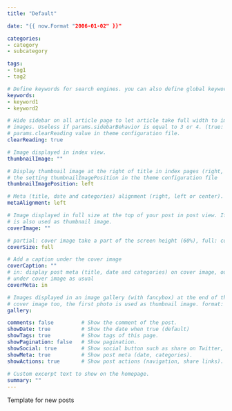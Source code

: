 ```yaml
---
title: "Default"

date: "{{ now.Format "2006-01-02" }}"

categories:
- category
- subcategory

tags:
- tag1
- tag2

# Define keywords for search engines. you can also define global keywords in Hugo configuration file.
keywords:
- keyword1
- keyword2

# Hide sidebar on all article page to let article take full width to improve reading, and enjoy wide images and cover 
# images. Useless if params.sidebarBehavior is equal to 3 or 4. (true: enable, false: disable). Default behavior: 
# params.clearReading value in theme configuration file.
clearReading: true  

# Image displayed in index view.
thumbnailImage: "" 	

# Display thumbnail image at the right of title in index pages (right, left or bottom). thumbnailImagePosition overwrite
# the setting thumbnailImagePosition in the theme configuration file 
thumbnailImagePosition: left

# Meta (title, date and categories) alignment (right, left or center).
metaAlignment: left

# Image displayed in full size at the top of your post in post view. If thumbnail image is not configured, cover image
# is also used as thumbnail image.
coverImage: ""

# partial: cover image take a part of the screen height (60%), full: cover image take the entire screen height.
coverSize: full 	

# Add a caption under the cover image
coverCaption: ""
# in: display post meta (title, date and categories) on cover image, out: display meta (title, date and categories) 
# under cover image as usual
coverMeta: in

# Images displayed in an image gallery (with fancybox) at the end of the post. If thumbnail image is not configured and 
# cover image too, the first photo is used as thumbnail image. format: original url [thumbnail url] [caption]
gallery: 

comments: false         # Show the comment of the post.
showDate: true          # Show the date when true (default)
showTags: true          # Show tags of this page.
showPagination: false   # Show pagination.
showSocial: true        # Show social button such as share on Twitter, Facebook...
showMeta: true          # Show post meta (date, categories).
showActions: true       # Show post actions (navigation, share links).
     
# Custom excerpt text to show on the homepage.
summary: ""
---
```


Template for new posts 

<!--more-->